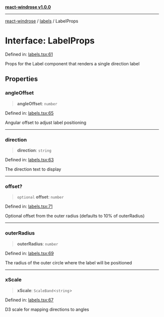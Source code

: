 [**react-windrose v1.0.0**](../../README.md)

***

[react-windrose](../../README.md) / [labels](../README.md) / LabelProps

# Interface: LabelProps

Defined in: [labels.tsx:61](https://github.com/JulesBlm/react-windrose/blob/4c90b4c4e20ea2808adde010911e8780345b3f2c/src/labels.tsx#L61)

Props for the Label component that renders a single direction label

## Properties

### angleOffset

> **angleOffset**: `number`

Defined in: [labels.tsx:65](https://github.com/JulesBlm/react-windrose/blob/4c90b4c4e20ea2808adde010911e8780345b3f2c/src/labels.tsx#L65)

Angular offset to adjust label positioning

***

### direction

> **direction**: `string`

Defined in: [labels.tsx:63](https://github.com/JulesBlm/react-windrose/blob/4c90b4c4e20ea2808adde010911e8780345b3f2c/src/labels.tsx#L63)

The direction text to display

***

### offset?

> `optional` **offset**: `number`

Defined in: [labels.tsx:71](https://github.com/JulesBlm/react-windrose/blob/4c90b4c4e20ea2808adde010911e8780345b3f2c/src/labels.tsx#L71)

Optional offset from the outer radius (defaults to 10% of outerRadius)

***

### outerRadius

> **outerRadius**: `number`

Defined in: [labels.tsx:69](https://github.com/JulesBlm/react-windrose/blob/4c90b4c4e20ea2808adde010911e8780345b3f2c/src/labels.tsx#L69)

The radius of the outer circle where the label will be positioned

***

### xScale

> **xScale**: `ScaleBand`\<`string`\>

Defined in: [labels.tsx:67](https://github.com/JulesBlm/react-windrose/blob/4c90b4c4e20ea2808adde010911e8780345b3f2c/src/labels.tsx#L67)

D3 scale for mapping directions to angles
